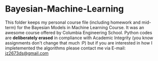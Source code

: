 # Bayesian-Machine-Learning
This folder keeps my personal course file (including homework and mid-term) for the Bayesian Models in Machine Learning Course. It was an awesome course offered by Columbia Engineering School.
Python codes are **deliberately erased** in compliance with Academic Integrity (you know assignments don't change that much :P) but if you are interested in how I impletemented the algorithms please contact me via E-mail: jz2673ds@gmail.com 
